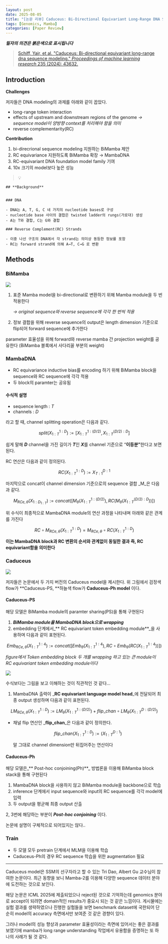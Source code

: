 ```yaml
---
layout: post
date: 2025-08-05
title: "[논문 리뷰] Caduceus: Bi-Directional Equivariant Long-Range DNA Sequence Modeling"
tags: [Genomics, Mamba]
categories: [Paper Review]
---
```


<span class="notion-red">_**필자의 의견은 붉은색으로 표시됩니다**_</span>


> [Schiff, Yair, et al. "Caduceus: Bi-directional equivariant long-range dna sequence modeling." ](https://pmc.ncbi.nlm.nih.gov/articles/PMC12189541/)[_Proceedings of machine learning research_](https://pmc.ncbi.nlm.nih.gov/articles/PMC12189541/)[ 235 (2024): 43632.](https://pmc.ncbi.nlm.nih.gov/articles/PMC12189541/)



## Introduction


**Challenges**


저자들은 DNA modeling의 과제를 아래와 같이 꼽았다.

- long-range token interaction
- effects of upstream and downstream regions of the genome 
_→ sequence model이 양방향 context를 처리해야 함을 의미_
- reverse complementarity(RC)

**Contribution**

1. bi-direcrional sequence modeling 지원하는 BiMamba 제안
1. RC equivariance 지원하도록 BiMamba 확장 → MambaDNA
1. RC-equivariant DNA foundation model family 기여
1. 10x 크기의 model보다 높은 성능

> 💡 


	## **Background**


	### DNA

	- DNA는 A, T, G, C 네 가지의 nucleotide bases로 구성
	- nucleotide base 사이의 결합은 twisted ladder의 rungs(가로대) 생성
	- A는 T와 결합, C는 G와 결합

	### Reverse Complement(RC) Strands

	- 이중 나선 구조의 DNA에서 각 strand는 의미상 동등한 정보를 포함
	- RC는 forward strand에 의해 A→T, C→G 로 변환


## Methods



### BiMamba


![](https://prod-files-secure.s3.us-west-2.amazonaws.com/542b861c-36a8-4051-84e5-8804b6728dba/2c247d59-7815-4980-99f0-8f0d21f445a7/image.png?X-Amz-Algorithm=AWS4-HMAC-SHA256&X-Amz-Content-Sha256=UNSIGNED-PAYLOAD&X-Amz-Credential=ASIAZI2LB4667SWCU4UC%2F20250814%2Fus-west-2%2Fs3%2Faws4_request&X-Amz-Date=20250814T220059Z&X-Amz-Expires=3600&X-Amz-Security-Token=IQoJb3JpZ2luX2VjEAUaCXVzLXdlc3QtMiJHMEUCIQDGV42NEcfVC1PzQIoMyecdZD8D4dx2C0zKc%2FO%2B%2Ff5e6QIgDJSxhvA3kD0hkmRyguqKu4nDrSFpYojHuPaFhO8%2FsdYq%2FwMIThAAGgw2Mzc0MjMxODM4MDUiDFzdFjegSi%2BfUMeuPircA3CVeLHAdXaytsloox9LcrO4ko%2FHbZzFy%2By8USV7qhSe8zx1NLNshOYTaxDDZ36p3N9HbTANb5hPL%2F0HU5kaBZnXVLhcsHzJOC%2BHEnvCYtrvrCrb%2FXUQxkH%2FydfDIrj9QjkOMvSvB6%2FABBMz%2BOkbbyjGorEplSI46aXJhBANb%2BfmmShzD1052gtjC0TltGieQ8sz1F0x0CQZOPFSDwffO0i3sIzXl5eI2%2FkycJrbL1N7XvvhazRVygCf3FjxWU0Beof098HTYWzDhJopOt9mj3ZIVzitnZC9QNt6HDmDaCBEkqCiiavqchDIJEvA4tqry81AsxY8oq35D3AU0r2h8xN1qX51tFNglJLbHwh2h4KZrL2aSp5rAWIUv%2FMNgQAkgbo7ElTkHSyo9QlFy0UQwfIVHaQuRo17jI1IPkNYdd0QzbcVWAXnUU8Cg1XjR9TkizajkpfW1mYdQMuKHblRqlMlCqzvdWqhR%2BBUrlgtHNhq9cj6Y7ughxZZzJTWqgnJuoFeQa6mrlRVOCK2pNBAkpaGzKHIgGx5tTzkyl%2B0DMU9GZ%2FXtEWcscK3sap4Trqq3QO%2FMlsKT61QdB1T5bElBORTCb1T6YUTc4ThKKGwPzc%2BOFi630UYtDDWhmNgMNeX%2BcQGOqUBQXKpLCeFU2K9sKULmWzm64Wi4mr6eGc8k8nsTARHwcd46o0%2BRs9BIR6zLng6vyX1azzLNRxkHESSP37yWZFQ4vgO%2FFDww27%2BR3ZP8DJhizgXdsKwOJcD39ZYpY7Kil4qtTcY0gtmnEOS7wy28EWL3awThmaeJ0wm5xQf0SjfG1OTxdxTnIg1vBWRiy9cPqxVMn2ARBlyLH74X9f%2FP%2FkYXLF5h4gk&X-Amz-Signature=840688821c0c23763d16bb6878a19dfa373d2203ed56aae0f529f1c264a46d7c&X-Amz-SignedHeaders=host&x-amz-checksum-mode=ENABLED&x-id=GetObject)

1. 표준 Mamba model을 bi-directional로 변환하기 위해 Mamba module을 두 번 적용한다

	_→ original sequence와 reverse sequence에 각각 한 번씩 적용_

1. 정보 결합을 위해 reverse sequence의 output은 length dimension 기준으로 flip되어 forward sequence에 추가한다

parameter 효율성을 위해 forward와 reverse mamba 간 projection weight를 공유한다 (BiMamba 블록에서 사다리꼴 부분의 weight)



### MambaDNA

- RC equivariance inductive bias를 encoding 하기 위해 BiMamba block을 sequence와 RC sequence에 각각 적용
- 두 block의 paramter는 공유됨


#### 수식적 설명

- sequence length : _T_
- channels : _D_

라고 할 때,  channel splitting operation은 다음과 같다.


$$
split(X^{1:D}_{1:T}):=[X^{1:(D/2)}_{1:T},X^{(D/2):D}_{1:T}]
$$


<span class="notion-red">쉽게 말해 </span><span class="notion-red">_**D**_</span><span class="notion-red"> channel을 가진 길이가 </span><span class="notion-red">_**T**_</span><span class="notion-red">인 </span><span class="notion-red">_**X**_</span><span class="notion-red">를 channel 기준으로 “</span><span class="notion-red">**이등분”**</span><span class="notion-red">한다고 보면 된다.</span>


RC 연산은 다음과 같이 정의된다.


$$
RC(X^{1:D}_{1:T}):=X^{D:1}_{T:1}
$$


마지막으로 concat이 channel dimension 기준으로의 sequence 결합 _M_은 다음과 같다.


$$
M_{RCe,\theta}(X_{1:D_{1:T}}):=concat([M_{\theta}(X^{1:(D/2)}_{1:T}),RC(M_{\theta}(X^{(D/2):D}_{1:T}))])
$$


위 수식이 최종적으로 MambaDNA module의 연산 과정을 나타내며 아래와 같은 관계를 가진다


$$
RC\circ M_{RCe,\theta}(X^{1:D}_{1:T}) = M_{RCe,\theta} \circ RC(X^{1:D}_{1:T})
$$


**이는 MambaDNA block과 RC 변환의 순서와 관계없이 동일한 결과 즉, RC equivariant함을 의미한다**



### Caduceus


![](https://prod-files-secure.s3.us-west-2.amazonaws.com/542b861c-36a8-4051-84e5-8804b6728dba/f94a60d7-8145-473b-aef9-7c68d3ec604a/image.png?X-Amz-Algorithm=AWS4-HMAC-SHA256&X-Amz-Content-Sha256=UNSIGNED-PAYLOAD&X-Amz-Credential=ASIAZI2LB4667SWCU4UC%2F20250814%2Fus-west-2%2Fs3%2Faws4_request&X-Amz-Date=20250814T220059Z&X-Amz-Expires=3600&X-Amz-Security-Token=IQoJb3JpZ2luX2VjEAUaCXVzLXdlc3QtMiJHMEUCIQDGV42NEcfVC1PzQIoMyecdZD8D4dx2C0zKc%2FO%2B%2Ff5e6QIgDJSxhvA3kD0hkmRyguqKu4nDrSFpYojHuPaFhO8%2FsdYq%2FwMIThAAGgw2Mzc0MjMxODM4MDUiDFzdFjegSi%2BfUMeuPircA3CVeLHAdXaytsloox9LcrO4ko%2FHbZzFy%2By8USV7qhSe8zx1NLNshOYTaxDDZ36p3N9HbTANb5hPL%2F0HU5kaBZnXVLhcsHzJOC%2BHEnvCYtrvrCrb%2FXUQxkH%2FydfDIrj9QjkOMvSvB6%2FABBMz%2BOkbbyjGorEplSI46aXJhBANb%2BfmmShzD1052gtjC0TltGieQ8sz1F0x0CQZOPFSDwffO0i3sIzXl5eI2%2FkycJrbL1N7XvvhazRVygCf3FjxWU0Beof098HTYWzDhJopOt9mj3ZIVzitnZC9QNt6HDmDaCBEkqCiiavqchDIJEvA4tqry81AsxY8oq35D3AU0r2h8xN1qX51tFNglJLbHwh2h4KZrL2aSp5rAWIUv%2FMNgQAkgbo7ElTkHSyo9QlFy0UQwfIVHaQuRo17jI1IPkNYdd0QzbcVWAXnUU8Cg1XjR9TkizajkpfW1mYdQMuKHblRqlMlCqzvdWqhR%2BBUrlgtHNhq9cj6Y7ughxZZzJTWqgnJuoFeQa6mrlRVOCK2pNBAkpaGzKHIgGx5tTzkyl%2B0DMU9GZ%2FXtEWcscK3sap4Trqq3QO%2FMlsKT61QdB1T5bElBORTCb1T6YUTc4ThKKGwPzc%2BOFi630UYtDDWhmNgMNeX%2BcQGOqUBQXKpLCeFU2K9sKULmWzm64Wi4mr6eGc8k8nsTARHwcd46o0%2BRs9BIR6zLng6vyX1azzLNRxkHESSP37yWZFQ4vgO%2FFDww27%2BR3ZP8DJhizgXdsKwOJcD39ZYpY7Kil4qtTcY0gtmnEOS7wy28EWL3awThmaeJ0wm5xQf0SjfG1OTxdxTnIg1vBWRiy9cPqxVMn2ARBlyLH74X9f%2FP%2FkYXLF5h4gk&X-Amz-Signature=5ea3ffdaa7db87fc7f4399fe016a22547e838b5cfbf3f74387f61cce3d46a9e5&X-Amz-SignedHeaders=host&x-amz-checksum-mode=ENABLED&x-id=GetObject)


저자들은 논문에서 두 가지 버전의 Caduceus model을 제시한다. 위 그림에서 검정색 flow가 **Caduceus-PS, **하늘색 flow가 **Caduceus-Ph model** 이다.



#### Caduceus-PS


해당 모델은 BiMamba module의 paramter sharing(PS)을 통해 구현된다

1. _**BiMamba module을 MambaDNA block으로 wrapping**_
1. embedding 단계에서_** RC equivariant token embedding module**_을 사용하며 다음과 같이 표현된다.

$$
Emb_{RCe,\theta}(X^{1:4}_{1:T}):=concat([Emb_{\theta}(X^{1:4}_{1:T}),RC \circ Emb_{\theta}(RC(X^{1:4}_{1:T}))])
$$


_figure에서 Token embedding block 두 개를 wrapping 하고 있는 큰 module이 RC equivariant token embedding module이다_


![](https://prod-files-secure.s3.us-west-2.amazonaws.com/542b861c-36a8-4051-84e5-8804b6728dba/b175e4da-71eb-4e91-8c23-a06dabe673c9/image.png?X-Amz-Algorithm=AWS4-HMAC-SHA256&X-Amz-Content-Sha256=UNSIGNED-PAYLOAD&X-Amz-Credential=ASIAZI2LB4667SWCU4UC%2F20250814%2Fus-west-2%2Fs3%2Faws4_request&X-Amz-Date=20250814T220059Z&X-Amz-Expires=3600&X-Amz-Security-Token=IQoJb3JpZ2luX2VjEAUaCXVzLXdlc3QtMiJHMEUCIQDGV42NEcfVC1PzQIoMyecdZD8D4dx2C0zKc%2FO%2B%2Ff5e6QIgDJSxhvA3kD0hkmRyguqKu4nDrSFpYojHuPaFhO8%2FsdYq%2FwMIThAAGgw2Mzc0MjMxODM4MDUiDFzdFjegSi%2BfUMeuPircA3CVeLHAdXaytsloox9LcrO4ko%2FHbZzFy%2By8USV7qhSe8zx1NLNshOYTaxDDZ36p3N9HbTANb5hPL%2F0HU5kaBZnXVLhcsHzJOC%2BHEnvCYtrvrCrb%2FXUQxkH%2FydfDIrj9QjkOMvSvB6%2FABBMz%2BOkbbyjGorEplSI46aXJhBANb%2BfmmShzD1052gtjC0TltGieQ8sz1F0x0CQZOPFSDwffO0i3sIzXl5eI2%2FkycJrbL1N7XvvhazRVygCf3FjxWU0Beof098HTYWzDhJopOt9mj3ZIVzitnZC9QNt6HDmDaCBEkqCiiavqchDIJEvA4tqry81AsxY8oq35D3AU0r2h8xN1qX51tFNglJLbHwh2h4KZrL2aSp5rAWIUv%2FMNgQAkgbo7ElTkHSyo9QlFy0UQwfIVHaQuRo17jI1IPkNYdd0QzbcVWAXnUU8Cg1XjR9TkizajkpfW1mYdQMuKHblRqlMlCqzvdWqhR%2BBUrlgtHNhq9cj6Y7ughxZZzJTWqgnJuoFeQa6mrlRVOCK2pNBAkpaGzKHIgGx5tTzkyl%2B0DMU9GZ%2FXtEWcscK3sap4Trqq3QO%2FMlsKT61QdB1T5bElBORTCb1T6YUTc4ThKKGwPzc%2BOFi630UYtDDWhmNgMNeX%2BcQGOqUBQXKpLCeFU2K9sKULmWzm64Wi4mr6eGc8k8nsTARHwcd46o0%2BRs9BIR6zLng6vyX1azzLNRxkHESSP37yWZFQ4vgO%2FFDww27%2BR3ZP8DJhizgXdsKwOJcD39ZYpY7Kil4qtTcY0gtmnEOS7wy28EWL3awThmaeJ0wm5xQf0SjfG1OTxdxTnIg1vBWRiy9cPqxVMn2ARBlyLH74X9f%2FP%2FkYXLF5h4gk&X-Amz-Signature=5605d5c42ad36c0f3ac0d81e95b256201a06af7d5de7789447fceac498d833c7&X-Amz-SignedHeaders=host&x-amz-checksum-mode=ENABLED&x-id=GetObject)


<span class="notion-red">수식보다는 그림을 보고 이해하는 것이 직관적인 것 같다…</span>

1. MambaDNA 출력이 _**RC equivariant language model head**_에 전달되어 최종 output 생성하며 다음과 같이 표현된다.

$$
LM_{RCe,\theta}(X^{1:D}_{1:T}):= LM_{\theta}(X^{1:(D/2)}_{1:T})+flip\_chan\circ LM_{\theta}(X^{D:(D/2)}_{1:T})
$$

- 채널 flip 연산인 _**flip\_chan**_은 다음과 같이 정의한다.

	$$
	flip\_chan(X^{1:D}_{1:T}):=(X^{D:1}_{1:T})
	$$


	말 그대로 channel dimension만 뒤집어주는 연산이다



#### Caduceus-Ph


해당 모델은_** Post-hoc conjoining(Ph)**_ 방법론을 이용해 BiMamba block stack을 통해 구현된다

1. MambaDNA block을 사용하지 않고 BiMamba module을 backbone으로 학습
1. inference 단계에서 input sequence와 input의 RC sequence를 각각 model에 입력
1. 두 output을 평균해 최종 output 산출

2, 3번에 해당하는 부분이 _**Post-hoc conjoining**_ 이다.


<span class="notion-red">논문에 설명이 구체적으로 되어있지는 않다..</span>



### Train

- 두 모델 모두 pretrain 단계에서 MLM을 이용해 학습
- Caduceus-Ph의 경우 RC sequence 학습을 위한 augmentation 필요

---


<span class="notion-red">Caduceus model은 SSM의 선구자라고 할 수 있는 Tri Dao, Albert Gu 교수님이 참여한 논문이다. 최근 동향을 보니 Mamba-2를 이용해 다양한 sequence 데이터 분야에 도전하는 것으로 보인다.</span>


<span class="notion-red">해당 논문은 ICML 2025에 제출되었으나 reject된 것으로 기억하는데 genomics 분야로 accept이 되려면 domain적인 results가 중요시 되는 것 같은 느낌이다. 게시물에는 실험 결과를 생략하였으나 진행한 실험들을 보면 benchmark dataset에 국한되어 단순히 model의 accuracy 측면에서만 보여준 것 같은 경향이 있다.</span>


<span class="notion-red">그러나 model의 성능 향상과 parameter 효율성이라는 측면에 있어서는 좋은 결과를 보였기에 mamba가 long range understanding 작업에서 유용함을 증명하는 또 하나의 사례가 될 것 같다.</span>

